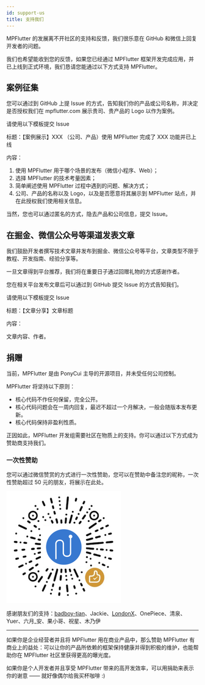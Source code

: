 ```yaml
---
id: support-us
title: 支持我们
---
```


MPFlutter 的发展离不开社区的支持和反馈，我们很乐意在 GitHub 和微信上回复开发者的问题。

我们也希望能收到您的反馈，如果您已经通过 MPFlutter 框架开发完成应用，并已上线到正式环境，我们恳请您能通过以下方式支持 MPFlutter。

## 案例征集

您可以通过到 GitHub 上提 Issue 的方式，告知我们你的产品或公司名称，并决定是否授权我们在 mpflutter.com 展示贵司、贵产品的 Logo 以作为案例。

请使用以下模板提交 Issue

标题：【案例展示】XXX （公司、产品）使用 MPFlutter 完成了 XXX 功能并已上线

内容：

1. 使用 MPFlutter 用于哪个场景的发布（微信小程序、Web）；
2. 选择 MPFlutter 的技术考量因素；
3. 简单阐述使用 MPFlutter 过程中遇到的问题、解决方式；
4. 公司、产品的名称以及 Logo，以及是否愿意将其展示到 MPFlutter 站点，并在此授权我们使用相关信息。

当然，您也可以通过匿名的方式，隐去产品和公司信息，提交 Issue。

## 在掘金、微信公众号等渠道发表文章

我们鼓励开发者撰写技术文章并发布到掘金、微信公众号等平台，文章类型不限于教程、开发指南、经验分享等。

一旦文章得到平台推荐，我们将在重要日子通过回赠礼物的方式感谢作者。

您在相关平台发布文章后可以通过到 GitHub 提交 Issue 的方式告知我们。

请使用以下模板提交 Issue

标题：【文章分享】文章标题

内容：

文章内容、作者。

## 捐赠

当前，MPFlutter 是由 PonyCui 主导的开源项目，并未受任何公司控制。

MPFlutter 将坚持以下原则：

- 核心代码不作任何保留，完全公开。
- 核心代码问题会在一周内回复，最迟不超过一个月解决，一般会随版本发布更新。
- 核心代码保持非盈利性质。

正因如此，MPFlutter 开发组需要社区在物质上的支持。你可以通过以下方式成为赞助商支持我们。

### 一次性赞助

您可以通过微信赞赏的方式进行一次性赞助，您可以在赞助中备注您的昵称，一次性赞助超过 50 元的朋友，将展示在此处。

![](assets/zan-shang.png)

感谢朋友们的支持：[badboy-tian](https://github.com/badboy-tian)、Jackie、[LondonX](https://github.com/LondonX)、OnePiece、清泉、Yuer、六月_安、果小哥、祝星、木乃伊

---

如果你是企业经营者并且将 MPFlutter 用在商业产品中，那么赞助 MPFlutter 有商业上的益处：可以让你的产品所依赖的框架保持健康并得到积极的维护，也能帮助你在 MPFlutter 社区里获得更高的曝光度。

如果你是个人开发者并且享受 MPFlutter 带来的高开发效率，可以用捐助来表示你的谢意 —— 就好像偶尔给我买杯咖啡 :)

